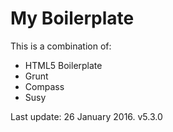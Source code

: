 # My Boilerplate
This is a combination of:
- HTML5 Boilerplate
- Grunt
- Compass
- Susy

Last update: 26 January 2016. v5.3.0
